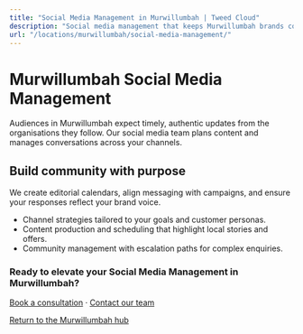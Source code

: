 ```yaml
---
title: "Social Media Management in Murwillumbah | Tweed Cloud"
description: "Social media management that keeps Murwillumbah brands consistent and engaging."
url: "/locations/murwillumbah/social-media-management/"
---
```


# Murwillumbah Social Media Management

Audiences in Murwillumbah expect timely, authentic updates from the organisations they follow. Our social media team plans content and manages conversations across your channels.

## Build community with purpose

We create editorial calendars, align messaging with campaigns, and ensure your responses reflect your brand voice.

- Channel strategies tailored to your goals and customer personas.
- Content production and scheduling that highlight local stories and offers.
- Community management with escalation paths for complex enquiries.

### Ready to elevate your Social Media Management in Murwillumbah?

[Book a consultation](/consultation/) · [Contact our team](/contact/)

[Return to the Murwillumbah hub](/locations/murwillumbah/)
